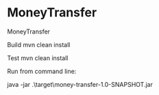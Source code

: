 # MoneyTransfer
MoneyTransfer

Build
mvn clean install

Test
mvn clean install

Run
from command line:

java -jar .\\target\\money-transfer-1.0-SNAPSHOT.jar